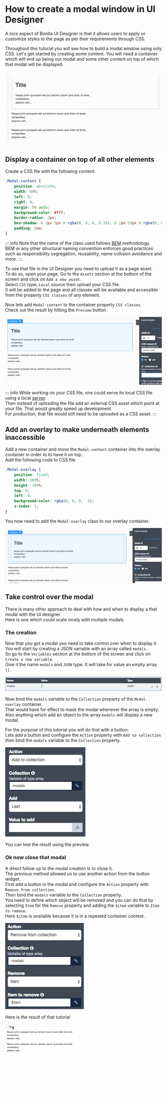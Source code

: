 # How to create a modal window in UI Designer

A nice aspect of Bonita UI Designer is that it allows users to apply or customize styles to the page as per their requirements through CSS.

Throughout this tutorial you will see how to build a modal window using only CSS.
Let's get started by creating some content.
You will need a container which will end up being our modal and some other content on top of which that modal will be displayed.

![Initial content](images/uid-modal-tutorial/initial-content.png) <!--{.img-responsive .img-thumbnail}-->

## Display a container on top of all other elements

Create a CSS file with the following content.
 
 ```css
 .Modal-content {
     position: absolute;
     width: 80%;
     left: 0;
     right: 0;
     margin: 5% auto;
     background-color: #fff;
     border-radius: 2px;
     box-shadow: 0 2px 5px 0 rgba(0, 0, 0, 0.16), 0 2px 10px 0 rgba(0, 0, 0, 0.12);
     padding: 2em;
 }
 ```

::: info
Note that the name of the class used follows [BEM](https://en.bem.info/) methodology.  
BEM or any other structural naming convention enforces good practices such as responsibility segregation, reusability, name collision avoidance and more.
:::

To use that file in the UI Designer you need to upload it as a page asset.   
To do so, open your page. Go to the `Assets` section at the bottom of the screen and click on `Add a new asset`.  
Select `CSS` type, `Local` source then upload your CSS file.  
It will be added to the page and all classes will be available and accessible from the property `CSS classes` of any element.

Now lets add `Modal-content` to the container property `CSS classes`.  
Check out the result by hitting the `Preview` button.

![Modal content container](images/uid-modal-tutorial/modal-content-container.png) <!--{.img-responsive .img-thumbnail}-->

::: info
While working on your CSS file, one could serve its local CSS file using a local [server](https://www.npmjs.com/package/http-server).  
Then instead of uploading the file add an external CSS asset which point at your file. That would greatly speed up development.  
For production, that file would still need to be uploaded as a CSS asset.
:::

## Add an overlay to make underneath elements inaccessible

Add a new container and move the `Modal-content` container into the overlay container in order to to have it on top.  
Add the following code to CSS file.

```css
.Modal-overlay {
    position: fixed;
    width: 100%;
    height: 100%;
    top: 0;
    left: 0;
    background-color: rgba(0, 0, 0, .4);
    z-index: 1;
}
```

You now need to add the `Modal-overlay` class to our overlay container.

![Modal overlay container](images/uid-modal-tutorial/modal-overlay-container.png) <!--{.img-responsive .img-thumbnail}-->

## Take control over the modal 

There is many other approach to deal with how and when to display a that modal with the UI designer.  
Here is one which could scale nicely with multiple modals.

### The creation

Now that you got a modal you need to take control over when to display it.  
You will start by creating a JSON variable with an array called `modals`.  
So go to the `Variables` section at the bottom of the screen and click on `Create a new variable`.  
Give it the name `modals` and `JSON` type. It will take for value an empty array `[]`.

![Modals variable](images/uid-modal-tutorial/modals-variable.png) <!--{.img-responsive .img-thumbnail}-->

Now bind the `modals` variable to the `Collection` property of the `Modal-overlay` container.  
That would have for effect to mask the modal whenever the array is empty.  
Also anything which add an object to the array `modals` will display a new modal.

For the purpose of this tutorial you will do that with a button.  
Lets add a button and configure the `Action` property with `Add to collection`   
then bind the `modals` variable to the `Collection` property.

![Open modal button](images/uid-modal-tutorial/open-modal-button.png) <!--{.img-responsive .img-thumbnail}-->

You can test the result using the preview.

### Ok now close that modal

A direct follow up to the modal creation is to close it.   
The previous method allowed us to use another action from the button widget.   
First add a button in the modal and configure the `Action` property with `Remove from collection`.  
Then bind the `modals` variable to the `Collection` property.  
You need to define which object will be removed and you can do that by selecting `Item` for the `Remove` property and adding the `$item` variable to `Item to remove`.  
Here `$item` is available because it is in a repeated container context.

![Close modal button](images/uid-modal-tutorial/close-modal-button.png) <!--{.img-responsive .img-thumbnail}-->

Here is the result of that tutorial

![Modal result](images/uid-modal-tutorial/tuto-modal-result.gif) <!--{.img-responsive .img-thumbnail}-->
